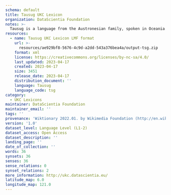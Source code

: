```yaml
---
schema: default
title: Tausug UKC Lexicon
organization: DataScientia Foundation
notes: >-
  Tausug is a language from the Austronesian family, spoken in Oceania. The UKC Lexicon of Tausug is represented as a lexico-semantic network. It consists of words, word senses, synsets, as well as sense-level and synset-level relationships.
resources:
  - name: Tausug UKC Lexicon LMF format
    url: >-
      resources/ae929bf8-5676-4c9d-a2dd-543a376bea4a/output-tsg.zip
    format: xml
    license: https://creativecommons.org/licenses/by-nc-sa/4.0/
    last_updated: 2023-04-17
    created: 2023-04-17
    size: 3451
    release_date: 2023-04-17
    distribution_document: ''
    language: Tausug
    language_code: tsg
category:
  - UKC Lexicons
maintainer: DataScientia Foundation
maintainer_email: ''
tags: ''
provenance: 'Wiktionary 2022.01. by Wikimedia Foundation (http://en.wiktionary.org); Princeton WordNet 2.1 by Princeton University (https://wordnet.princeton.edu)'
version: '1.0'
dataset_level: Language Level (L1-2)
dataset_access: Open Access
dataset_description: ''
landing_page: ''
date_of_collection: ''
words: 36
synsets: 36
senses: 36
sense_relations: 0
synset_relations: 2
more_information: http://ukc.datascientia.eu/
latitude_map: 6.0
longitude_map: 121.0
---
```

